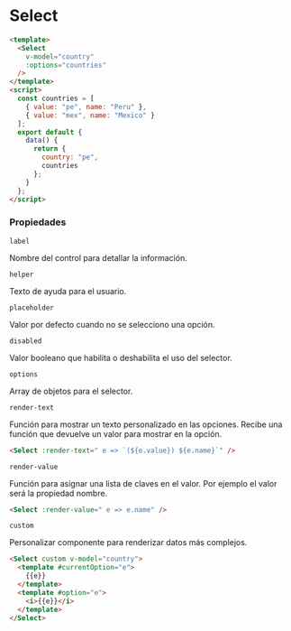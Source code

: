 # Select

```html
<template>
  <Select
    v-model="country"
    :options="countries"
  />
</template>
<script>
  const countries = [
    { value: "pe", name: "Peru" },
    { value: "mex", name: "Mexico" }
  ];
  export default {
    data() {
      return {
        country: "pe",
        countries
      };
    }
  };
</script>
```

### Propiedades

`label`

Nombre del control para detallar la información.

`helper`

Texto de ayuda para el usuario.

`placeholder`

Valor por defecto cuando no se selecciono una opción.

`disabled`

Valor booleano que habilita o deshabilita el uso del selector.

`options`

Array de objetos para el selector.

`render-text`

Función para mostrar un texto personalizado en las opciones. Recibe una función que devuelve un valor para mostrar
en la opción.

```html
<Select :render-text=" e => `(${e.value}) ${e.name}`" />
```

`render-value`

Función para asignar una lista de claves en el valor. Por ejemplo el valor será la propiedad nombre.

```html
<Select :render-value=" e => e.name" />
```

`custom`

Personalizar componente para renderizar datos más complejos.

```html
<Select custom v-model="country">
  <template #currentOption="e">
    {{e}}
  </template>
  <template #option="e">
    <i>{{e}}</i>
  </template>
</Select>
```